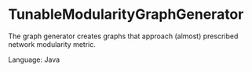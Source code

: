 # TunableModularityGraphGenerator
The graph generator creates graphs that approach (almost) prescribed network modularity metric.

Language: Java
